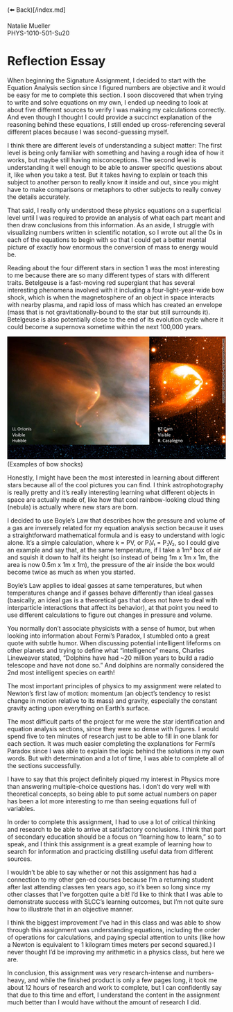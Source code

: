 (⬅️ Back)[/index.md]

Natalie Mueller  
PHYS-1010-501-Su20

# Reflection Essay
When beginning the Signature Assignment, I decided to start with the Equation Analysis section since I figured numbers are objective and it would be easy for me to complete this section. I soon discovered that when trying to write and solve equations on my own, I ended up needing to look at about five different sources to verify I was making my calculations correctly. And even though I thought I could provide a succinct explanation of the reasoning behind these equations, I still ended up cross-referencing several different places because I was second-guessing myself.

I think there are different levels of understanding a subject matter: The first level is being only familiar with something and having a rough idea of how it works, but maybe still having misconceptions. The second level is understanding it well enough to be able to answer specific questions about it, like when you take a test. But it takes having to explain or teach this subject to another person to really know it inside and out, since you might have to make comparisons or metaphors to other subjects to really convey the details accurately.

That said, I really only understood these physics equations on a superficial level until I was required to provide an analysis of what each part meant and then draw conclusions from this information. As an aside, I struggle with visualizing numbers written in scientific notation, so I wrote out all the 0s in each of the equations to begin with so that I could get a better mental picture of exactly how enormous the conversion of mass to energy would be.

Reading about the four different stars in section 1 was the most interesting to me because there are so many different types of stars with different traits. Betelgeuse is a fast-moving red supergiant that has several interesting phenomena involved with it including a four-light-year-wide bow shock, which is when the magnetosphere of an object in space interacts with nearby plasma, and rapid loss of mass which has created an envelope (mass that is not gravitationally-bound to the star but still surrounds it). Betelgeuse is also potentially close to the end of its evolution cycle where it could become a supernova sometime within the next 100,000 years.

![Examples of bow shocks](/images/bowshock.png)  
(Examples of bow shocks)

Honestly, I might have been the most interested in learning about different stars because all of the cool pictures you can find. I think astrophotography is really pretty and it’s really interesting learning what different objects in space are actually made of, like how that cool rainbow-looking cloud thing (nebula) is actually where new stars are born.

I decided to use Boyle’s Law that describes how the pressure and volume of a gas are inversely related for my equation analysis section because it uses a straightforward mathematical formula and is easy to understand with logic alone. It’s a simple calculation, where k = PV, or P₁V₁ = P₂V₂, so I could give an example and say that, at the same temperature, if I take a 1m³ box of air and squish it down to half its height (so instead of being 1m x 1m x 1m, the area is now 0.5m x 1m x 1m), the pressure of the air inside the box would become twice as much as when you started.

Boyle’s Law applies to ideal gasses at same temperatures, but when temperatures change and if gasses behave differently than ideal gasses (basically, an ideal gas is a theoretical gas that does not have to deal with interparticle interactions that affect its behavior), at that point you need to use different calculations to figure out changes in pressure and volume. 

You normally don’t associate physicists with a sense of humor, but when looking into information about Fermi’s Paradox, I stumbled onto a great quote with subtle humor. When discussing potential intelligent lifeforms on other planets and trying to define what “intelligence” means, Charles Lineweaver stated, “Dolphins have had ~20 million years to build a radio telescope and have not done so.” And dolphins are normally considered the 2nd most intelligent species on earth!

The most important principles of physics to my assignment were related to Newton’s first law of motion: momentum (an object’s tendency to resist change in motion relative to its mass) and gravity, especially the constant gravity acting upon everything on Earth’s surface.

The most difficult parts of the project for me were the star identification and equation analysis sections, since they were so dense with figures. I would spend five to ten minutes of research just to be able to fill in one blank for each section. It was much easier completing the explanations for Fermi’s Paradox since I was able to explain the logic behind the solutions in my own words. But with determination and a lot of time, I was able to complete all of the sections successfully.

I have to say that this project definitely piqued my interest in Physics more than answering multiple-choice questions has. I don’t do very well with theoretical concepts, so being able to put some actual numbers on paper has been a lot more interesting to me than seeing equations full of variables.

In order to complete this assignment, I had to use a lot of critical thinking and research to be able to arrive at satisfactory conclusions. I think that part of secondary education should be a focus on “learning how to learn,” so to speak, and I think this assignment is a great example of learning how to search for information and practicing distilling useful data from different sources.

I wouldn’t be able to say whether or not this assignment has had a connection to my other gen-ed courses because I’m a returning student after last attending classes ten years ago, so it’s been so long since my other classes that I’ve forgotten quite a bit! I’d like to think that I was able to demonstrate success with SLCC’s learning outcomes, but I’m not quite sure how to illustrate that in an objective manner.

I think the biggest improvement I’ve had in this class and was able to show through this assignment was understanding equations, including the order of operations for calculations, and paying special attention to units (like how a Newton is equivalent to 1 kilogram times meters per second squared.) I never thought I’d be improving my arithmetic in a physics class, but here we are.

In conclusion, this assignment was very research-intense and numbers-heavy, and while the finished product is only a few pages long, it took me about 12 hours of research and work to complete, but I can confidently say that due to this time and effort, I understand the content in the assignment much better than I would have without the amount of research I did.